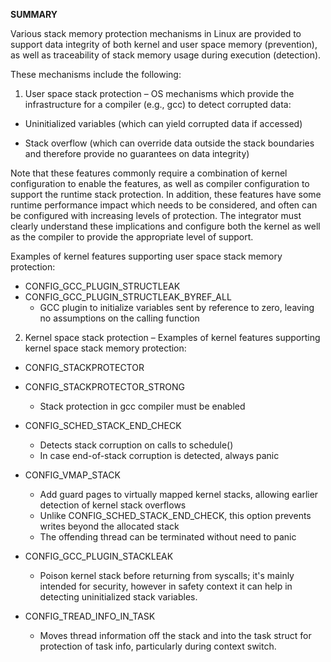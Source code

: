 **SUMMARY**

Various stack memory protection mechanisms in Linux are provided to support data integrity of both kernel and user space memory (prevention), as well as traceability of stack memory usage during execution (detection).

These mechanisms include the following:

1. User space stack protection – OS mechanisms which provide the infrastructure for a compiler (e.g., gcc) to detect corrupted data:

  - Uninitialized variables (which can yield corrupted data if accessed)

  - Stack overflow (which can override data outside the stack boundaries and therefore provide no guarantees on data integrity)

Note that these features commonly require a combination of kernel configuration to enable the features, as well as compiler configuration to support the runtime stack protection.  In addition, these features have some runtime performance impact which needs to be considered, and often can be configured with increasing levels of protection.  The integrator must clearly understand these implications and configure both the kernel as well as the compiler to provide the appropriate level of support.

Examples of kernel features supporting user space stack memory protection:

  * CONFIG_GCC_PLUGIN_STRUCTLEAK
  * CONFIG_GCC_PLUGIN_STRUCTLEAK_BYREF_ALL
      * GCC plugin to initialize variables sent by reference to zero, leaving no assumptions on the calling function

 2. Kernel space stack protection – Examples of kernel features supporting kernel space stack memory protection:

  * CONFIG_STACKPROTECTOR
  * CONFIG_STACKPROTECTOR_STRONG 
      * Stack protection in gcc compiler must be enabled

  * CONFIG_SCHED_STACK_END_CHECK 
      * Detects stack corruption on calls to schedule()
      * In case end-of-stack corruption is detected, always panic

  * CONFIG_VMAP_STACK 
      * Add guard pages to virtually mapped kernel stacks, allowing earlier detection of kernel stack overflows
      * Unlike CONFIG_SCHED_STACK_END_CHECK, this option prevents writes beyond the allocated stack
      * The offending thread can be terminated without need to panic

  * CONFIG_GCC_PLUGIN_STACKLEAK 
      * Poison kernel stack before returning from syscalls; it's mainly intended for security, however in safety context it can help in detecting uninitialized stack variables.

  * CONFIG_TREAD_INFO_IN_TASK 
      * Moves thread information off the stack and into the task struct for protection of task info, particularly during context switch.

